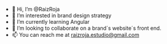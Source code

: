 - 👋 Hi, I’m @RaizRoja
- 👀 I’m interested in brand design strategy
- 🌱 I’m currently learning Angular
- 💞️ I’m looking to collaborate on a brand´s website´s front end.
- 📫 You can reach me at raizroja.estudio@gmail.com

<!---
RaizRoja/RaizRoja is a ✨ special ✨ repository because its `README.md` (this file) appears on your GitHub profile.
You can click the Preview link to take a look at your changes.
--->
